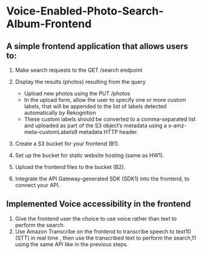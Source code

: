 # Voice-Enabled-Photo-Search-Album-Frontend
## A simple frontend application that allows users to:
1. Make search requests to the GET /search endpoint
2. Display the results (photos) resulting from the query
   * Upload new photos using the PUT /photos
   * In the upload form, allow the user to specify one or more
   custom labels, that will be appended to the list of labels
   detected automatically by Rekognition
   * These custom labels should be converted to a
   comma-separated list and uploaded as part of the S3
   object’s metadata using a x-amz-meta-customLabels9
   metadata HTTP header.

3. Create a S3 bucket for your frontend (B1).
4. Set up the bucket for static website hosting (same as HW1).
5. Upload the frontend files to the bucket (B2).
6. Integrate the API Gateway-generated SDK (SDK1) into the frontend, to
   connect your API.


## Implemented Voice accessibility in the frontend
1. Give the frontend user the choice to use voice rather than text to perform
the search.
2. Use Amazon Transcribe on the frontend to transcribe speech to text10
(STT) in real time , then use the transcribed text to perform the search,11
using the same API like in the previous steps.


